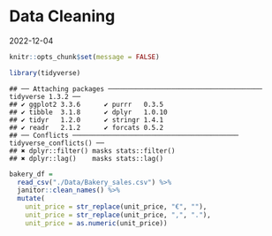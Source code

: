 Data Cleaning
================
2022-12-04

``` r
knitr::opts_chunk$set(message = FALSE)

library(tidyverse)
```

    ## ── Attaching packages ─────────────────────────────────────── tidyverse 1.3.2 ──
    ## ✔ ggplot2 3.3.6      ✔ purrr   0.3.5 
    ## ✔ tibble  3.1.8      ✔ dplyr   1.0.10
    ## ✔ tidyr   1.2.0      ✔ stringr 1.4.1 
    ## ✔ readr   2.1.2      ✔ forcats 0.5.2 
    ## ── Conflicts ────────────────────────────────────────── tidyverse_conflicts() ──
    ## ✖ dplyr::filter() masks stats::filter()
    ## ✖ dplyr::lag()    masks stats::lag()

``` r
bakery_df =
  read_csv("./Data/Bakery_sales.csv") %>% 
  janitor::clean_names() %>% 
  mutate(
    unit_price = str_replace(unit_price, "€", ""),
    unit_price = str_replace(unit_price, ",", "."),
    unit_price = as.numeric(unit_price))
```
